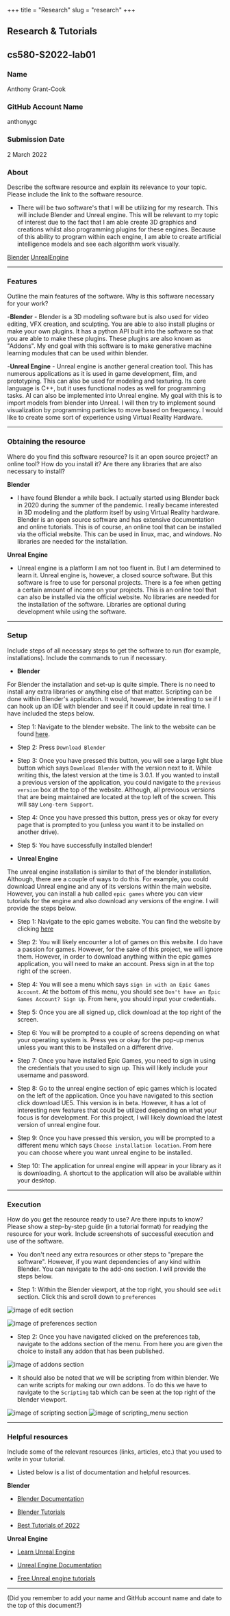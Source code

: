 +++
title = "Research"
slug = "research"
+++

## Research & Tutorials

## cs580-S2022-lab01

### Name

Anthony Grant-Cook

### GitHub Account Name

anthonygc

### Submission Date

2 March 2022

### About

Describe the software resource and explain its relevance to your topic. Please include the link to the software resource.

- There will be two software's that I will be utilizing for my research. This will include Blender and Unreal engine. This will be relevant to my topic of interest due to the fact that I am able create 3D graphics and creations whilst also programming plugins for these engines. Because of this ability to program within each engine, I am able to create artificial intelligence models and see each algorithm work visually.

[Blender](https://www.blender.org/)
[UnrealEngine](https://www.unrealengine.com/en-US/unreal?utm_source=GoogleSearch&utm_medium=Performance&utm_campaign=an*3Q_pr*UnrealEngine_ct*Search_pl*Brand_co*US_cr*exact&utm_id=15913918750&sub_campaign=&utm_content=existing&utm_term=unreal%20engine)

---

### Features

Outline the main features of the software. Why is this software necessary for your work?

 -**Blender**
    - Blender is a 3D modeling software but is also used for video editing, VFX creation, and sculpting. You are able to also install plugins or make your own plugins. It has a python API built into the software so that you are able to make these plugins. These plugins are also known as "Addons". My end goal with this software is to make generative machine learning modules that can be used within blender.

 -**Unreal Engine**
    - Unreal engine is another general creation tool. This has numerous applications as it is used in game development, film, and prototyping. This can also be used for modeling and texturing. Its core language is C++, but it uses functional nodes as well for programming tasks. AI can also be implemented into Unreal engine. My goal with this is to import models from blender into Unreal. I will then try to implement sound visualization by programming particles to move based on frequency. I would like to create some sort of experience using Virtual Reality Hardware.

---

### Obtaining the resource

Where do you find this software resource? Is it an open source project? an online tool? How do you install it? Are there any libraries that are also necessary to install?

**Blender**

- I have found Blender a while back. I actually started using Blender back in 2020 during the summer of the pandemic. I really became interested in 3D modeling and the platform itself by using Virtual Reality hardware. Blender is an open source software and has extensive documentation and online tutorials. This is of course, an online tool that can be installed via the official website. This can be used in linux, mac, and windows. No libraries are needed for the installation.

**Unreal Engine**

- Unreal engine is a platform I am not too fluent in. But I am determined to learn it. Unreal engine is, however, a closed source software. But this software is free to use for personal projects. There is a fee when getting a certain amount of income on your projects. This is an online tool that can also be installed via the official website. No libraries are needed for the installation of the software. Libraries are optional during development while using the software.

---

### Setup

Include steps of all necessary steps to get the software to run (for example, installations). Include the commands to run if necessary.

- **Blender**

For Blender the installation and set-up is quite simple. There is no need to install any extra libraries or anything else of that matter. Scripting can be done within Blender's application. It would, however, be interesting to se if I can hook up an IDE with blender and see if it could update in real time. I have included the steps below.

- Step 1: Navigate to the blender website. The link to the website can be found [here](https://www.blender.org/).

- Step 2: Press `Download Blender`

- Step 3: Once you have pressed this button, you will see a large light blue button which says `Download Blender` with the version next to it. While writing this, the latest version at the time is 3.0.1. If you wanted to install a previous version of the application, you could navigate to the `previous version` box at the top of the website. Although, all previoous versions that are being maintained are located at the top left of the screen. This will say `Long-term Support`.

- Step 4: Once you have pressed this button, press yes or okay for every page that is prompted to you (unless you want it to be installed on another drive).

- Step 5: You have successfully installed blender!

- **Unreal Engine**

The unreal engine installation is similar to that of the blender installation. Although, there are a couple of ways to do this. For example, you could download Unreal engine and any of its versions within the main website. However, you can install a hub called `epic games` where you can view tutorials for the engine and also download any versions of the engine. I will provide the steps below.

- Step 1: Navigate to the epic games website. You can find the website by clicking [here](https://www.epicgames.com/store/en-US/)

- Step 2: You will likely encounter a lot of games on this website. I do have a passion for games. However, for the sake of this project, we will ignore them. However, in order to download anything within the epic games application, you will need to make an account. Press sign in at the top right of the screen.

- Step 4: You will see a menu which says `sign in with an Epic Games Account`. At the bottom of this menu, you should see `Don't have an Epic Games Account? Sign Up`. From here, you should input your credentials.

- Step 5: Once you are all signed up, click download at the top right of the screen.

- Step 6: You will be prompted to a couple of screens depending on what your operating system is. Press yes or okay for the pop-up menus unless you want this to be installed on a different drive.

- Step 7: Once you have installed Epic Games, you need to sign in using the credentials that you used to sign up. This will likely include your username and password.

- Step 8: Go to the unreal engine section of epic games which is located on the left of the application. Once you have navigated to this section click download UE5. This version is in beta. However, it has a lot of interesting new features that could be utilized depending on what your focus is for development. For this project, I will likely download the latest version of unreal engine four.

- Step 9: Once you have pressed this version, you will be prompted to a different menu which says `Choose installation location`. From here you can choose where you want unreal engine to be installed.

- Step 10: The application for unreal engine will appear in your library as it is downloading. A shortcut to the application will also be available within your desktop.

---

### Execution

How do you get the resource ready to use? Are there inputs to know? Please show a step-by-step guide (in a tutorial format) for readying the resource for your work. Include screenshots of successful execution and use of the software.

- You don't need any extra resources or other steps to "prepare the software". However, if you want dependencies of any kind within Blender. You can navigate to the add-ons section. I will provide the steps below.

- Step 1: Within the Blender viewport, at the top right, you should see `edit` section. Click this and scroll down to `preferences`

![image of edit section](graphics/edit.png "image of edit section")

![image of preferences section](graphics/pref.png "image of preferences section")

- Step 2: Once you have navigated clicked on the preferences tab, navigate to the addons section of the menu. From here you are given the choice to install any addon that has been published.

![image of addons section](graphics/addons.png "image of addons section")

- It should also be noted that we will be scripting from within blender. We can write scripts for making our own addons. To do this we have to navigate to the `Scripting` tab which can be seen at the top right of the blender viewport.

![image of scripting section](graphics/scripting.png "image of scripting section")
![image of scripting_menu section](graphics/scripting_menu.png "image of scripting_menu section")

---

### Helpful resources

Include some of the relevant resources (links, articles, etc.) that you used to write in your tutorial.

- Listed below is a list of documentation and helpful resources.

**Blender**

- [Blender Documentation](https://docs.blender.org/)

- [Blender Tutorials](https://www.blender.org/support/tutorials/)

- [Best Tutorials of 2022](https://all3dp.com/2/best-blender-tutorials/)

**Unreal Engine**

- [Learn Unreal Engine](https://www.unrealengine.com/en-US/learn)

- [Unreal Engine Documentation](https://docs.unrealengine.com/4.27/en-US/)

- [Free Unreal engine tutorials](https://www.udemy.com/topic/unreal-engine/free/)

---

(Did you remember to add your name and GitHub account name and date to the top of this document?)
